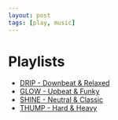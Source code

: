 ```yaml
---
layout: post
tags: [play, music]
---
```


# Playlists

- [DRIP - Downbeat & Relaxed](https://open.spotify.com/playlist/0MPn1oaH0ZDzk5XmjMtLrF?si=6fd886fb4ddd458c)
- [GLOW - Upbeat & Funky](https://open.spotify.com/playlist/0RgtKXB11Pfocxe0ZG6RM0?si=47891e46334547f4)
- [SHINE - Neutral & Classic](https://open.spotify.com/playlist/3BTwVtn0TWA4dxTQh30JIu?si=f153166d6d2e436c)
- [THUMP - Hard & Heavy](https://open.spotify.com/playlist/5cLJvYA2RvKsLUs3Kpdcbs?si=e76619f847454602)
